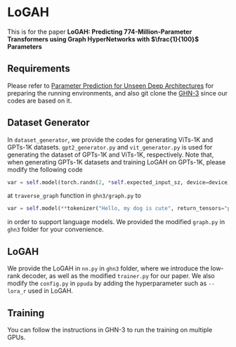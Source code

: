 # LoGAH
This is for the paper **LoGAH: Predicting 774-Million-Parameter Transformers using Graph HyperNetworks with $\frac{1}{100}$ Parameters**

## Requirements
Please refer to [Parameter Prediction for Unseen Deep Architectures](https://github.com/facebookresearch/ppuda/tree/main) for preparing the running environments, and also git clone the [GHN-3](https://github.com/SamsungSAILMontreal/ghn3/tree/main) since our codes are based on it.


## Dataset Generator
In `dataset_generator`, we provide the codes for generating ViTs-1K and GPTs-1K datasets. `gpt2_generator.py` and `vit_generator.py` is used for generating the dataset of GPTs-1K and ViTs-1K, respectively. Note that, when generating GPTs-1K datasets and training LoGAH on GPTs-1K, please modify the following code
```python
var = self.model(torch.randn(2, *self.expected_input_sz, device=device))
```
at  `traverse_graph` function  in `ghn3/graph.py` to
```python
var = self.model(**tokenizer("Hello, my dog is cute", return_tensors="pt")).logits
```
in order to support language models. We provided the modified `graph.py` in `ghn3` folder for your convenience.

## LoGAH
We provide the LoGAH in `nn.py` in `ghn3` folder, where we introduce the low-rank decoder, as well as the modified `trainer.py` for our paper. We also modify the `config.py` in `ppuda` by adding the hyperparameter such as `--lora_r` used in LoGAH.

## Training
You can follow the instructions in GHN-3 to run the training on multiple GPUs.
